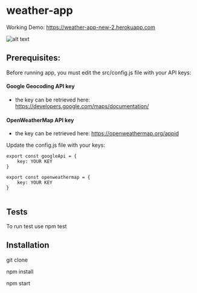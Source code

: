 # weather-app

Working Demo: https://weather-app-new-2.herokuapp.com

![alt text](https://i.imgur.com/kHwKmzf.png "Weather app")


## Prerequisites:

Before running app, you must edit the src/config.js file with your API keys:

#### Google Geocoding API key
- the key can be retrieved here: https://developers.google.com/maps/documentation/

#### OpenWeatherMap API key
- the key can be retrieved here: https://openweathermap.org/appid

Update the config.js file with your keys:

```
export const googleApi = {
	key: YOUR KEY
}

export const openweathermap = {
	key: YOUR KEY
}


```


## Tests
To run test use npm test

## Installation
git clone

npm install

npm start

